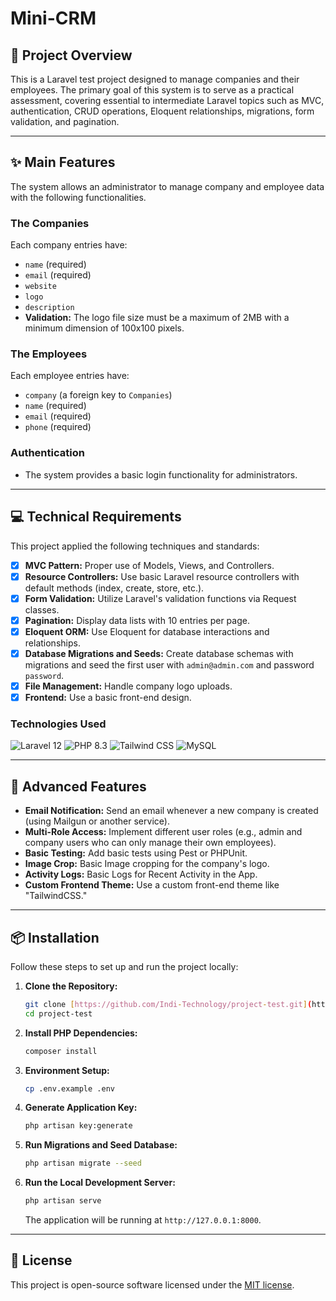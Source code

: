 # Mini-CRM

## 🎯 Project Overview

This is a Laravel test project designed to manage companies and their employees. The primary goal of this system is to serve as a practical assessment, covering essential to intermediate Laravel topics such as MVC, authentication, CRUD operations, Eloquent relationships, migrations, form validation, and pagination.

---

## ✨ Main Features

The system allows an administrator to manage company and employee data with the following functionalities.

### The Companies

Each company entries have:
-   `name` (required)
-   `email` (required)
-   `website`
-   `logo`
-   `description`
-   **Validation:** The logo file size must be a maximum of 2MB with a minimum dimension of 100x100 pixels.

### The Employees

Each employee entries have:
-   `company` (a foreign key to `Companies`)
-   `name` (required)
-   `email` (required)
-   `phone` (required)

### Authentication

-   The system provides a basic login functionality for administrators.

---

## 💻 Technical Requirements

This project applied the following techniques and standards:

-   [x] **MVC Pattern:** Proper use of Models, Views, and Controllers.
-   [x] **Resource Controllers:** Use basic Laravel resource controllers with default methods (index, create, store, etc.).
-   [x] **Form Validation:** Utilize Laravel's validation functions via Request classes.
-   [x] **Pagination:** Display data lists with 10 entries per page.
-   [x] **Eloquent ORM:** Use Eloquent for database interactions and relationships.
-   [x] **Database Migrations and Seeds:** Create database schemas with migrations and seed the first user with `admin@admin.com` and password `password`.
-   [x] **File Management:** Handle company logo uploads.
-   [x] **Frontend:** Use a basic front-end design.

### Technologies Used

![Laravel 12](https://img.shields.io/badge/Laravel-12-FF2D20?style=for-the-badge&logo=laravel&logoColor=white)
![PHP 8.3](https://img.shields.io/badge/PHP-8.3-777BB4?style=for-the-badge&logo=php&logoColor=white)
![Tailwind CSS](https://img.shields.io/badge/Tailwind_CSS-3.4.4-38B2AC?style=for-the-badge&logo=tailwind-css&logoColor=white)
![MySQL](https://img.shields.io/badge/MySQL-8.0-4479A1?style=for-the-badge&logo=mysql&logoColor=white)

---

## 🚀 Advanced Features 

-   **Email Notification:** Send an email whenever a new company is created (using Mailgun or another service).
-   **Multi-Role Access:** Implement different user roles (e.g., admin and company users who can only manage their own employees).
-   **Basic Testing:** Add basic tests using Pest or PHPUnit.
-   **Image Crop:** Basic Image cropping for the company's logo.
-   **Activity Logs:** Basic Logs for Recent Activity in the App.
-   **Custom Frontend Theme:** Use a custom front-end theme like "TailwindCSS."

---

## 📦 Installation

Follow these steps to set up and run the project locally:

1.  **Clone the Repository:**
    ```bash
    git clone [https://github.com/Indi-Technology/project-test.git](https://github.com/Indi-Technology/project-test.git)
    cd project-test
    ```

2.  **Install PHP Dependencies:**
    ```bash
    composer install
    ```

3.  **Environment Setup:**
    ```bash
    cp .env.example .env
    ```

4.  **Generate Application Key:**
    ```bash
    php artisan key:generate
    ```

5.  **Run Migrations and Seed Database:**
    ```bash
    php artisan migrate --seed
    ```

6.  **Run the Local Development Server:**
    ```bash
    php artisan serve
    ```
    The application will be running at `http://127.0.0.1:8000`.

---

## 📄 License

This project is open-source software licensed under the [MIT license](https://opensource.org/licenses/MIT).

